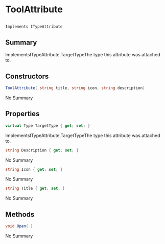 # ToolAttribute

## 
```c#
Implements ITypeAttribute
```

## Summary

ImplementsITypeAttribute.TargetTypeThe type this attribute was attached to.
## Constructors

```c#
ToolAttribute( string title, string icon, string description) 
```
No Summary
## Properties

```c#
virtual Type TargetType { get; set; } 
```
ImplementsITypeAttribute.TargetTypeThe type this attribute was attached to.
```c#
string Description { get; set; } 
```
No Summary
```c#
string Icon { get; set; } 
```
No Summary
```c#
string Title { get; set; } 
```
No Summary
## Methods

```c#
void Open( ) 
```
No Summary
